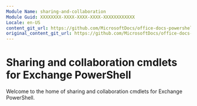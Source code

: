 ```yaml
---
Module Name: sharing-and-collaboration
Module Guid: XXXXXXXX-XXXX-XXXX-XXXX-XXXXXXXXXXXX
Locale: en-US
content_git_url: https://github.com/MicrosoftDocs/office-docs-powershell/blob/live/exchange/exchange-ps/exchange/sharing-and-collaboration/sharing-and-collaboration.md
original_content_git_url: https://github.com/MicrosoftDocs/office-docs-powershell/blob/live/exchange/exchange-ps/exchange/sharing-and-collaboration/sharing-and-collaboration.md
---
```


# Sharing and collaboration cmdlets for Exchange PowerShell

Welcome to the home of sharing and collaboration cmdlets for Exchange PowerShell.